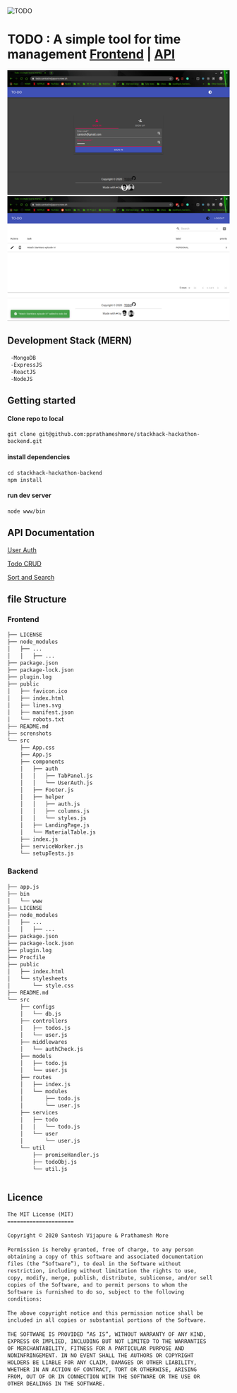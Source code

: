 <img src="/public/lines.svg" alt="TODO"
	title="TODO " width="150" height="100" />


# TODO : A simple tool for time management [Frontend](https://github.com/santoshvijapure/stackhack-hackathon-frontend) | [API](https://github.com/pprathameshmore/stackhack-hackathon-backend/)

![](screnshots/s1.png)
![](screnshots/s2.png)

## Development Stack (MERN)
 ``` 
  -MongoDB
  -ExpressJS
  -ReactJS
  -NodeJS
```
## Getting started

#### Clone repo to local  

```
git clone git@github.com:pprathameshmore/stackhack-hackathon-backend.git
```
#### install dependencies 
```
cd stackhack-hackathon-backend
npm install 
```

#### run dev server
```
node www/bin
```
## API Documentation

[User Auth](https://documenter.getpostman.com/view/8028791/SztA8pBH)

[Todo CRUD](https://documenter.getpostman.com/view/8028791/Szmk2GP7?version=latest)

[Sort and Search](https://documenter.getpostman.com/view/8028791/Szmk2GP8?version=latest)

## file Structure

### Frontend
```
├── LICENSE
├── node_modules
│   ├── ...
│   │   ├── ...
├── package.json
├── package-lock.json
├── plugin.log
├── public
│   ├── favicon.ico
│   ├── index.html
│   ├── lines.svg
│   ├── manifest.json
│   └── robots.txt
├── README.md
├── screnshots
└── src
    ├── App.css
    ├── App.js
    ├── components
    │   ├── auth
    │   │   ├── TabPanel.js
    │   │   └── UserAuth.js
    │   ├── Footer.js
    │   ├── helper
    │   │   ├── auth.js
    │   │   ├── columns.js
    │   │   └── styles.js
    │   ├── LandingPage.js
    │   └── MaterialTable.js
    ├── index.js
    ├── serviceWorker.js
    └── setupTests.js
```

### Backend
```
├── app.js
├── bin
│   └── www
├── LICENSE
├── node_modules
│   ├── ...
│   │   ├── ...
├── package.json
├── package-lock.json
├── plugin.log
├── Procfile
├── public
│   ├── index.html
│   └── stylesheets
│       └── style.css
├── README.md
└── src
    ├── configs
    │   └── db.js
    ├── controllers
    │   ├── todos.js
    │   └── user.js
    ├── middlewares
    │   └── authCheck.js
    ├── models
    │   ├── todo.js
    │   └── user.js
    ├── routes
    │   ├── index.js
    │   └── modules
    │       ├── todo.js
    │       └── user.js
    ├── services
    │   ├── todo
    │   │   └── todo.js
    │   └── user
    │       └── user.js
    └── util
        ├── promiseHandler.js
        ├── todoObj.js
        └── util.js


```

## Licence 
```
The MIT License (MIT)
=====================

Copyright © 2020 Santosh Vijapure & Prathamesh More

Permission is hereby granted, free of charge, to any person
obtaining a copy of this software and associated documentation
files (the “Software”), to deal in the Software without
restriction, including without limitation the rights to use,
copy, modify, merge, publish, distribute, sublicense, and/or sell
copies of the Software, and to permit persons to whom the
Software is furnished to do so, subject to the following
conditions:

The above copyright notice and this permission notice shall be
included in all copies or substantial portions of the Software.

THE SOFTWARE IS PROVIDED “AS IS”, WITHOUT WARRANTY OF ANY KIND,
EXPRESS OR IMPLIED, INCLUDING BUT NOT LIMITED TO THE WARRANTIES
OF MERCHANTABILITY, FITNESS FOR A PARTICULAR PURPOSE AND
NONINFRINGEMENT. IN NO EVENT SHALL THE AUTHORS OR COPYRIGHT
HOLDERS BE LIABLE FOR ANY CLAIM, DAMAGES OR OTHER LIABILITY,
WHETHER IN AN ACTION OF CONTRACT, TORT OR OTHERWISE, ARISING
FROM, OUT OF OR IN CONNECTION WITH THE SOFTWARE OR THE USE OR
OTHER DEALINGS IN THE SOFTWARE.
```

